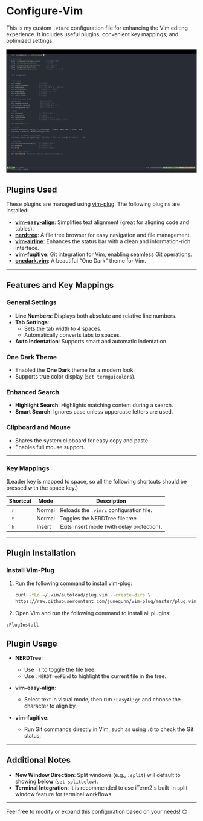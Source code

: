 # Configure-Vim

This is my custom `.vimrc` configuration file for enhancing the Vim editing experience. It includes useful plugins, convenient key mappings, and optimized settings.

![picture](https://github.com/HsuHsingYu/Configure-Vim/blob/main/figure.png)

## Plugins Used

These plugins are managed using [vim-plug](https://github.com/junegunn/vim-plug). The following plugins are installed:

- **[vim-easy-align](https://github.com/junegunn/vim-easy-align)**: Simplifies text alignment (great for aligning code and tables).
- **[nerdtree](https://github.com/scrooloose/nerdtree)**: A file tree browser for easy navigation and file management.
- **[vim-airline](https://github.com/vim-airline/vim-airline)**: Enhances the status bar with a clean and information-rich interface.
- **[vim-fugitive](https://github.com/tpope/vim-fugitive)**: Git integration for Vim, enabling seamless Git operations.
- **[onedark.vim](https://github.com/joshdick/onedark.vim)**: A beautiful "One Dark" theme for Vim.

---

## Features and Key Mappings

### General Settings
- **Line Numbers**: Displays both absolute and relative line numbers.
- **Tab Settings**:
  - Sets the tab width to 4 spaces.
  - Automatically converts tabs to spaces.
- **Auto Indentation**: Supports smart and automatic indentation.

### One Dark Theme
- Enabled the **One Dark** theme for a modern look.
- Supports true color display (`set termguicolors`).

### Enhanced Search
- **Highlight Search**: Highlights matching content during a search.
- **Smart Search**: Ignores case unless uppercase letters are used.

### Clipboard and Mouse
- Shares the system clipboard for easy copy and paste.
- Enables full mouse support.

---

### Key Mappings
(Leader key is mapped to space, so all the following shortcuts should be pressed with the space key.)

| Shortcut           | Mode        | Description                               |
|--------------------|-------------|-------------------------------------------|
| ` r`               | Normal      | Reloads the `.vimrc` configuration file.  |
| ` t`               | Normal      | Toggles the NERDTree file tree.           |
| ` k`               | Insert      | Exits insert mode (with delay protection).|

---

## Plugin Installation

### Install Vim-Plug
1. Run the following command to install vim-plug:

   ```bash
   curl -fLo ~/.vim/autoload/plug.vim --create-dirs \
   https://raw.githubusercontent.com/junegunn/vim-plug/master/plug.vim
   ```
2. 	Open Vim and run the following command to install all plugins:
   ```vim
   :PlugInstall
  ```
## Plugin Usage

- **NERDTree**:
  - Use ` t` to toggle the file tree.
  - Use `:NERDTreeFind` to highlight the current file in the tree.

- **vim-easy-align**:
  - Select text in visual mode, then run `:EasyAlign` and choose the character to align by.

- **vim-fugitive**:
  - Run Git commands directly in Vim, such as using `:G` to check the Git status.

---

## Additional Notes

- **New Window Direction**: Split windows (e.g., `:split`) will default to showing **below** (`set splitbelow`).
- **Terminal Integration**: It is recommended to use iTerm2's built-in split window feature for terminal workflows.

---

Feel free to modify or expand this configuration based on your needs! 😊


